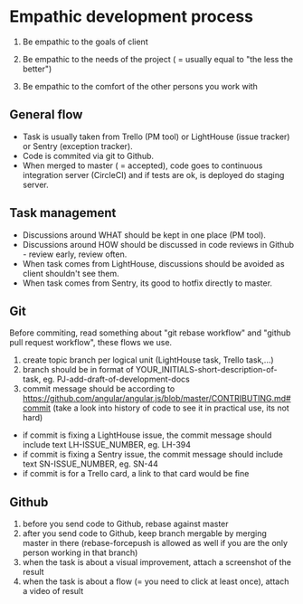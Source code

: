 Empathic development process
============================

1. Be empathic to the goals of client

2. Be empathic to the needs of the project ( = usually equal to "the less the better")

3. Be empathic to the comfort of the other persons you work with

General flow
------------

- Task is usually taken from Trello (PM tool) or LightHouse (issue tracker) or Sentry (exception tracker).
- Code is commited via git to Github.
- When merged to master ( = accepted), code goes to continuous integration server (CircleCI) and if tests are ok, is deployed do staging server.

Task management
---------------

- Discussions around WHAT should be kept in one place (PM tool).
- Discussions around HOW should be discussed in code reviews in Github - review early, review often.
- When task comes from LightHouse, discussions should be avoided as client shouldn't see them.
- When task comes from Sentry, its good to hotfix directly to master.

Git
---

Before commiting, read something about "git rebase workflow" and "github pull request workflow", these flows we use.

1. create topic branch per logical unit (LightHouse task, Trello task,...)
2. branch should be in format of YOUR_INITIALS-short-description-of-task, eg. PJ-add-draft-of-development-docs
3. commit message should be according to https://github.com/angular/angular.js/blob/master/CONTRIBUTING.md#commit (take a look into history of code to see it in practical use, its not hard)
  - if commit is fixing a LightHouse issue, the commit message should include text LH-ISSUE_NUMBER, eg. LH-394
  - if commit is fixing a Sentry issue, the commit message should include text SN-ISSUE_NUMBER, eg. SN-44
  - if commit is for a Trello card, a link to that card would be fine

Github
------

1. before you send code to Github, rebase against master
2. after you send code to Github, keep branch mergable by merging master in there (rebase-forcepush is allowed as well if you are the only person working in that branch)
3. when the task is about a visual improvement, attach a screenshot of the result
4. when the task is about a flow (= you need to click at least once), attach a video of result 


